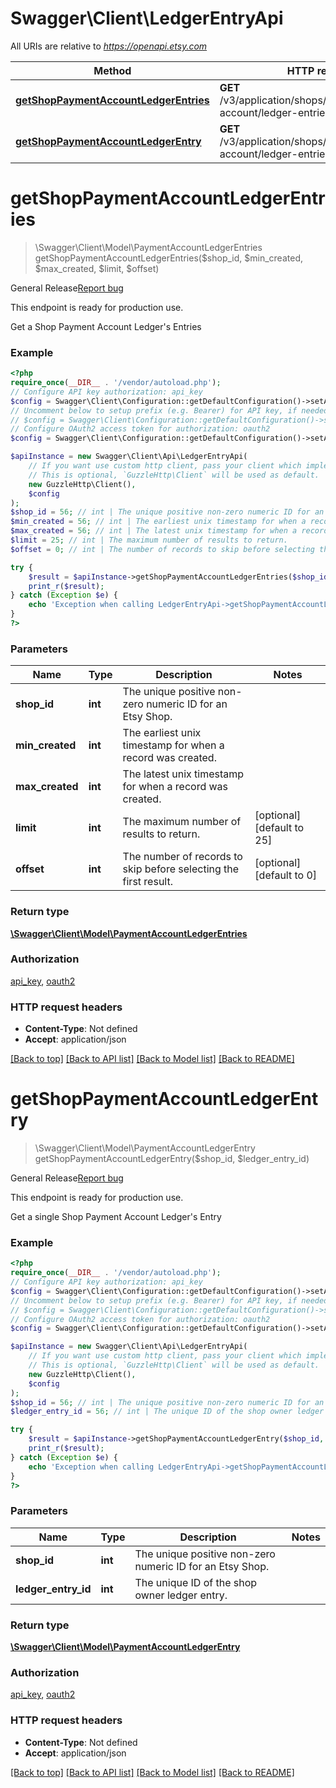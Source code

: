 # Swagger\Client\LedgerEntryApi

All URIs are relative to *https://openapi.etsy.com*

Method | HTTP request | Description
------------- | ------------- | -------------
[**getShopPaymentAccountLedgerEntries**](LedgerEntryApi.md#getshoppaymentaccountledgerentries) | **GET** /v3/application/shops/{shop_id}/payment-account/ledger-entries | 
[**getShopPaymentAccountLedgerEntry**](LedgerEntryApi.md#getshoppaymentaccountledgerentry) | **GET** /v3/application/shops/{shop_id}/payment-account/ledger-entries/{ledger_entry_id} | 

# **getShopPaymentAccountLedgerEntries**
> \Swagger\Client\Model\PaymentAccountLedgerEntries getShopPaymentAccountLedgerEntries($shop_id, $min_created, $max_created, $limit, $offset)



<div class=\"wt-display-flex-xs wt-align-items-center wt-mt-xs-2 wt-mb-xs-3\"><span class=\"wt-badge wt-badge--notification-03 wt-bg-slime-tint wt-mr-xs-2\">General Release</span><a class=\"wt-text-link\" href=\"https://github.com/etsy/open-api/discussions\" target=\"_blank\" rel=\"noopener noreferrer\">Report bug</a></div><div class=\"wt-display-flex-xs wt-align-items-center wt-mt-xs-2 wt-mb-xs-3\"><p class=\"wt-text-body-01 banner-text\">This endpoint is ready for production use.</p></div>  Get a Shop Payment Account Ledger's Entries

### Example
```php
<?php
require_once(__DIR__ . '/vendor/autoload.php');
// Configure API key authorization: api_key
$config = Swagger\Client\Configuration::getDefaultConfiguration()->setApiKey('x-api-key', 'YOUR_API_KEY');
// Uncomment below to setup prefix (e.g. Bearer) for API key, if needed
// $config = Swagger\Client\Configuration::getDefaultConfiguration()->setApiKeyPrefix('x-api-key', 'Bearer');
// Configure OAuth2 access token for authorization: oauth2
$config = Swagger\Client\Configuration::getDefaultConfiguration()->setAccessToken('YOUR_ACCESS_TOKEN');

$apiInstance = new Swagger\Client\Api\LedgerEntryApi(
    // If you want use custom http client, pass your client which implements `GuzzleHttp\ClientInterface`.
    // This is optional, `GuzzleHttp\Client` will be used as default.
    new GuzzleHttp\Client(),
    $config
);
$shop_id = 56; // int | The unique positive non-zero numeric ID for an Etsy Shop.
$min_created = 56; // int | The earliest unix timestamp for when a record was created.
$max_created = 56; // int | The latest unix timestamp for when a record was created.
$limit = 25; // int | The maximum number of results to return.
$offset = 0; // int | The number of records to skip before selecting the first result.

try {
    $result = $apiInstance->getShopPaymentAccountLedgerEntries($shop_id, $min_created, $max_created, $limit, $offset);
    print_r($result);
} catch (Exception $e) {
    echo 'Exception when calling LedgerEntryApi->getShopPaymentAccountLedgerEntries: ', $e->getMessage(), PHP_EOL;
}
?>
```

### Parameters

Name | Type | Description  | Notes
------------- | ------------- | ------------- | -------------
 **shop_id** | **int**| The unique positive non-zero numeric ID for an Etsy Shop. |
 **min_created** | **int**| The earliest unix timestamp for when a record was created. |
 **max_created** | **int**| The latest unix timestamp for when a record was created. |
 **limit** | **int**| The maximum number of results to return. | [optional] [default to 25]
 **offset** | **int**| The number of records to skip before selecting the first result. | [optional] [default to 0]

### Return type

[**\Swagger\Client\Model\PaymentAccountLedgerEntries**](../Model/PaymentAccountLedgerEntries.md)

### Authorization

[api_key](../../README.md#api_key), [oauth2](../../README.md#oauth2)

### HTTP request headers

 - **Content-Type**: Not defined
 - **Accept**: application/json

[[Back to top]](#) [[Back to API list]](../../README.md#documentation-for-api-endpoints) [[Back to Model list]](../../README.md#documentation-for-models) [[Back to README]](../../README.md)

# **getShopPaymentAccountLedgerEntry**
> \Swagger\Client\Model\PaymentAccountLedgerEntry getShopPaymentAccountLedgerEntry($shop_id, $ledger_entry_id)



<div class=\"wt-display-flex-xs wt-align-items-center wt-mt-xs-2 wt-mb-xs-3\"><span class=\"wt-badge wt-badge--notification-03 wt-bg-slime-tint wt-mr-xs-2\">General Release</span><a class=\"wt-text-link\" href=\"https://github.com/etsy/open-api/discussions\" target=\"_blank\" rel=\"noopener noreferrer\">Report bug</a></div><div class=\"wt-display-flex-xs wt-align-items-center wt-mt-xs-2 wt-mb-xs-3\"><p class=\"wt-text-body-01 banner-text\">This endpoint is ready for production use.</p></div>  Get a single Shop Payment Account Ledger's Entry

### Example
```php
<?php
require_once(__DIR__ . '/vendor/autoload.php');
// Configure API key authorization: api_key
$config = Swagger\Client\Configuration::getDefaultConfiguration()->setApiKey('x-api-key', 'YOUR_API_KEY');
// Uncomment below to setup prefix (e.g. Bearer) for API key, if needed
// $config = Swagger\Client\Configuration::getDefaultConfiguration()->setApiKeyPrefix('x-api-key', 'Bearer');
// Configure OAuth2 access token for authorization: oauth2
$config = Swagger\Client\Configuration::getDefaultConfiguration()->setAccessToken('YOUR_ACCESS_TOKEN');

$apiInstance = new Swagger\Client\Api\LedgerEntryApi(
    // If you want use custom http client, pass your client which implements `GuzzleHttp\ClientInterface`.
    // This is optional, `GuzzleHttp\Client` will be used as default.
    new GuzzleHttp\Client(),
    $config
);
$shop_id = 56; // int | The unique positive non-zero numeric ID for an Etsy Shop.
$ledger_entry_id = 56; // int | The unique ID of the shop owner ledger entry.

try {
    $result = $apiInstance->getShopPaymentAccountLedgerEntry($shop_id, $ledger_entry_id);
    print_r($result);
} catch (Exception $e) {
    echo 'Exception when calling LedgerEntryApi->getShopPaymentAccountLedgerEntry: ', $e->getMessage(), PHP_EOL;
}
?>
```

### Parameters

Name | Type | Description  | Notes
------------- | ------------- | ------------- | -------------
 **shop_id** | **int**| The unique positive non-zero numeric ID for an Etsy Shop. |
 **ledger_entry_id** | **int**| The unique ID of the shop owner ledger entry. |

### Return type

[**\Swagger\Client\Model\PaymentAccountLedgerEntry**](../Model/PaymentAccountLedgerEntry.md)

### Authorization

[api_key](../../README.md#api_key), [oauth2](../../README.md#oauth2)

### HTTP request headers

 - **Content-Type**: Not defined
 - **Accept**: application/json

[[Back to top]](#) [[Back to API list]](../../README.md#documentation-for-api-endpoints) [[Back to Model list]](../../README.md#documentation-for-models) [[Back to README]](../../README.md)

